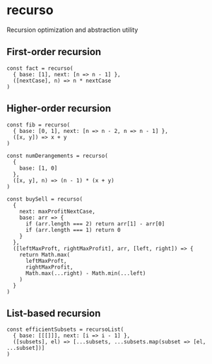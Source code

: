 # recurso
Recursion optimization and abstraction utility
## First-order recursion
```
const fact = recurso(
  { base: [1], next: [n => n - 1] },
  ([nextCase], n) => n * nextCase
)
```


## Higher-order recursion
```
const fib = recurso(
  { base: [0, 1], next: [n => n - 2, n => n - 1] },
  ([x, y]) => x + y
)
```

```
const numDerangements = recurso(
  {
    base: [1, 0]
  },
  ([x, y], n) => (n - 1) * (x + y)
)
```

```
const buySell = recurso(
  {
    next: maxProfitNextCase,
    base: arr => {
      if (arr.length === 2) return arr[1] - arr[0]
      if (arr.length === 1) return 0
    }
  },
  ([leftMaxProft, rightMaxProfit], arr, [left, right]) => {
    return Math.max(
      leftMaxProft,
      rightMaxProfit,
      Math.max(...right) - Math.min(...left)
    )
  }
)
```
## List-based recursion
```
const efficientSubsets = recursoList(
  { base: [[[]]], next: [i => i - 1] },
  ([subsets], el) => [...subsets, ...subsets.map(subset => [el, ...subset])]
)
```

